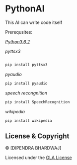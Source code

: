 # PythonAI
This AI can write code itself

Prerequsites:





*[Python3.6.2](https://www.python.org/downloads/release/python-362/)*



*pyttsx3*
```python

pip install pyttsx3
```
*pyaudio*
```python
pip install pyaudio
```
*speech recongnition*
```python
pip install SpeechRecognition
```
*wikipedia*
```python
pip install wikipedia
```

## License & Copyright
© [DIPENDRA BHARDWAJ]

Licensed under the [GLA License](License)


